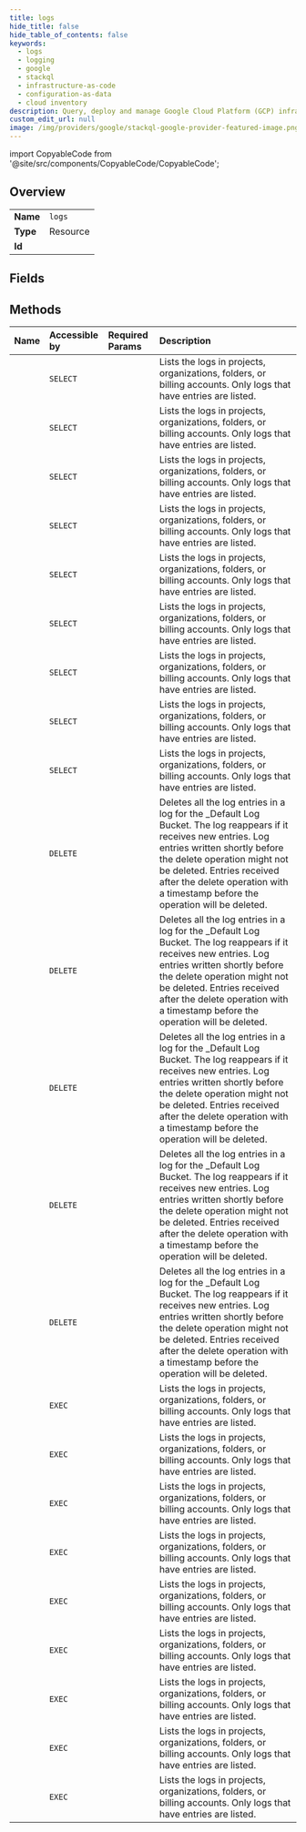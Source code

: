 ```yaml
---
title: logs
hide_title: false
hide_table_of_contents: false
keywords:
  - logs
  - logging
  - google    
  - stackql
  - infrastructure-as-code
  - configuration-as-data
  - cloud inventory
description: Query, deploy and manage Google Cloud Platform (GCP) infrastructure and resources using SQL
custom_edit_url: null
image: /img/providers/google/stackql-google-provider-featured-image.png
---
```


import CopyableCode from '@site/src/components/CopyableCode/CopyableCode';




## Overview
<table><tbody>
<tr><td><b>Name</b></td><td><code>logs</code></td></tr>
<tr><td><b>Type</b></td><td>Resource</td></tr>
<tr><td><b>Id</b></td><td><CopyableCode code="logging.logs" /></td></tr>
</tbody></table>

## Fields
## Methods
| Name | Accessible by | Required Params | Description |
|:-----|:--------------|:----------------|:------------|
| <CopyableCode code="billing_accounts_locations_buckets_views_logs_list" /> | `SELECT` | <CopyableCode code="billingAccountsId, bucketsId, locationsId, viewsId" /> | Lists the logs in projects, organizations, folders, or billing accounts. Only logs that have entries are listed. |
| <CopyableCode code="billing_accounts_logs_list" /> | `SELECT` | <CopyableCode code="billingAccountsId" /> | Lists the logs in projects, organizations, folders, or billing accounts. Only logs that have entries are listed. |
| <CopyableCode code="folders_locations_buckets_views_logs_list" /> | `SELECT` | <CopyableCode code="bucketsId, foldersId, locationsId, viewsId" /> | Lists the logs in projects, organizations, folders, or billing accounts. Only logs that have entries are listed. |
| <CopyableCode code="folders_logs_list" /> | `SELECT` | <CopyableCode code="foldersId" /> | Lists the logs in projects, organizations, folders, or billing accounts. Only logs that have entries are listed. |
| <CopyableCode code="logs_list" /> | `SELECT` | <CopyableCode code="parent, parentType" /> | Lists the logs in projects, organizations, folders, or billing accounts. Only logs that have entries are listed. |
| <CopyableCode code="organizations_locations_buckets_views_logs_list" /> | `SELECT` | <CopyableCode code="bucketsId, locationsId, organizationsId, viewsId" /> | Lists the logs in projects, organizations, folders, or billing accounts. Only logs that have entries are listed. |
| <CopyableCode code="organizations_logs_list" /> | `SELECT` | <CopyableCode code="organizationsId" /> | Lists the logs in projects, organizations, folders, or billing accounts. Only logs that have entries are listed. |
| <CopyableCode code="projects_locations_buckets_views_logs_list" /> | `SELECT` | <CopyableCode code="bucketsId, locationsId, projectsId, viewsId" /> | Lists the logs in projects, organizations, folders, or billing accounts. Only logs that have entries are listed. |
| <CopyableCode code="projects_logs_list" /> | `SELECT` | <CopyableCode code="projectsId" /> | Lists the logs in projects, organizations, folders, or billing accounts. Only logs that have entries are listed. |
| <CopyableCode code="billing_accounts_logs_delete" /> | `DELETE` | <CopyableCode code="billingAccountsId, logsId" /> | Deletes all the log entries in a log for the _Default Log Bucket. The log reappears if it receives new entries. Log entries written shortly before the delete operation might not be deleted. Entries received after the delete operation with a timestamp before the operation will be deleted. |
| <CopyableCode code="folders_logs_delete" /> | `DELETE` | <CopyableCode code="foldersId, logsId" /> | Deletes all the log entries in a log for the _Default Log Bucket. The log reappears if it receives new entries. Log entries written shortly before the delete operation might not be deleted. Entries received after the delete operation with a timestamp before the operation will be deleted. |
| <CopyableCode code="logs_delete" /> | `DELETE` | <CopyableCode code="logName" /> | Deletes all the log entries in a log for the _Default Log Bucket. The log reappears if it receives new entries. Log entries written shortly before the delete operation might not be deleted. Entries received after the delete operation with a timestamp before the operation will be deleted. |
| <CopyableCode code="organizations_logs_delete" /> | `DELETE` | <CopyableCode code="logsId, organizationsId" /> | Deletes all the log entries in a log for the _Default Log Bucket. The log reappears if it receives new entries. Log entries written shortly before the delete operation might not be deleted. Entries received after the delete operation with a timestamp before the operation will be deleted. |
| <CopyableCode code="projects_logs_delete" /> | `DELETE` | <CopyableCode code="logsId, projectsId" /> | Deletes all the log entries in a log for the _Default Log Bucket. The log reappears if it receives new entries. Log entries written shortly before the delete operation might not be deleted. Entries received after the delete operation with a timestamp before the operation will be deleted. |
| <CopyableCode code="_billing_accounts_locations_buckets_views_logs_list" /> | `EXEC` | <CopyableCode code="billingAccountsId, bucketsId, locationsId, viewsId" /> | Lists the logs in projects, organizations, folders, or billing accounts. Only logs that have entries are listed. |
| <CopyableCode code="_billing_accounts_logs_list" /> | `EXEC` | <CopyableCode code="billingAccountsId" /> | Lists the logs in projects, organizations, folders, or billing accounts. Only logs that have entries are listed. |
| <CopyableCode code="_folders_locations_buckets_views_logs_list" /> | `EXEC` | <CopyableCode code="bucketsId, foldersId, locationsId, viewsId" /> | Lists the logs in projects, organizations, folders, or billing accounts. Only logs that have entries are listed. |
| <CopyableCode code="_folders_logs_list" /> | `EXEC` | <CopyableCode code="foldersId" /> | Lists the logs in projects, organizations, folders, or billing accounts. Only logs that have entries are listed. |
| <CopyableCode code="_logs_list" /> | `EXEC` | <CopyableCode code="parent, parentType" /> | Lists the logs in projects, organizations, folders, or billing accounts. Only logs that have entries are listed. |
| <CopyableCode code="_organizations_locations_buckets_views_logs_list" /> | `EXEC` | <CopyableCode code="bucketsId, locationsId, organizationsId, viewsId" /> | Lists the logs in projects, organizations, folders, or billing accounts. Only logs that have entries are listed. |
| <CopyableCode code="_organizations_logs_list" /> | `EXEC` | <CopyableCode code="organizationsId" /> | Lists the logs in projects, organizations, folders, or billing accounts. Only logs that have entries are listed. |
| <CopyableCode code="_projects_locations_buckets_views_logs_list" /> | `EXEC` | <CopyableCode code="bucketsId, locationsId, projectsId, viewsId" /> | Lists the logs in projects, organizations, folders, or billing accounts. Only logs that have entries are listed. |
| <CopyableCode code="_projects_logs_list" /> | `EXEC` | <CopyableCode code="projectsId" /> | Lists the logs in projects, organizations, folders, or billing accounts. Only logs that have entries are listed. |
